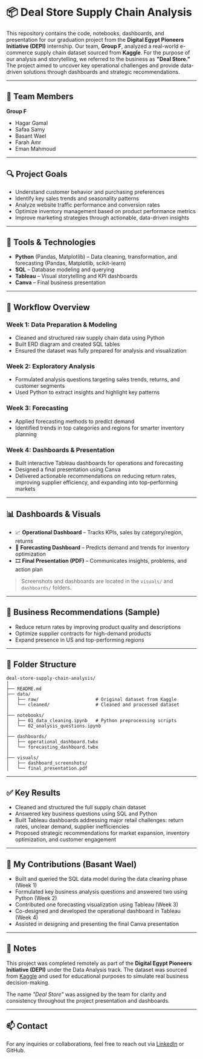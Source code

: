 # 📦 Deal Store Supply Chain Analysis
This repository contains the code, notebooks, dashboards, and presentation for our graduation project from the **Digital Egypt Pioneers Initiative (DEPI)** internship. Our team, **Group F**, analyzed a real-world e-commerce supply chain dataset sourced from **Kaggle**. For the purpose of our analysis and storytelling, we referred to the business as **"Deal Store."** The project aimed to uncover key operational challenges and provide data-driven solutions through dashboards and strategic recommendations.

---

## 👥 Team Members

**Group F**  
- Hagar Gamal
- Safaa Samy
- Basant Wael
- Farah Amr
- Eman Mahmoud   

---

## 🔍 Project Goals
- Understand customer behavior and purchasing preferences
- Identify key sales trends and seasonality patterns
- Analyze website traffic performance and conversion rates
- Optimize inventory management based on product performance metrics
- Improve marketing strategies through actionable, data-driven insights

---

## 🧰 Tools & Technologies
- **Python** (Pandas, Matplotlib) – Data cleaning, transformation, and forecasting (Pandas, Matplotlib, scikit-learn)  
- **SQL** – Database modeling and querying  
- **Tableau** – Visual storytelling and KPI dashboards  
- **Canva** – Final business presentation 

---

## 🧪 Workflow Overview
### Week 1: Data Preparation & Modeling  
- Cleaned and structured raw supply chain data using Python  
- Built ERD diagram and created SQL tables  
- Ensured the dataset was fully prepared for analysis and visualization  

### Week 2: Exploratory Analysis  
- Formulated analysis questions targeting sales trends, returns, and customer segments  
- Used Python to extract insights and highlight key patterns  

### Week 3: Forecasting  
- Applied forecasting methods to predict demand 
- Identified trends in top categories and regions for smarter inventory planning  

### Week 4: Dashboards & Presentation  
- Built interactive Tableau dashboards for operations and forecasting  
- Designed a final presentation using Canva  
- Delivered actionable recommendations on reducing return rates, improving supplier efficiency, and expanding into top-performing markets

---

## 📊 Dashboards & Visuals

- 📈 **Operational Dashboard** – Tracks KPIs, sales by category/region, returns  
- 🔮 **Forecasting Dashboard** – Predicts demand and trends for inventory optimization  
- 🎞️ **Final Presentation (PDF)** – Communicates insights, problems, and action plan

> Screenshots and dashboards are located in the `visuals/` and `dashboards/` folders.

---

## 🎯 Business Recommendations (Sample)
- Reduce return rates by improving product quality and descriptions
- Optimize supplier contracts for high-demand products
- Expand presence in US and top-performing regions

---

## 📁 Folder Structure

```
deal-store-supply-chain-analysis/
│
├── README.md
├── data/
│   ├── raw/                     # Original dataset from Kaggle
│   └── cleaned/                 # Cleaned and processed dataset
│
├── notebooks/
│   ├── 01_data_cleaning.ipynb   # Python preprocessing scripts
│   └── 02_analysis_questions.ipynb
│
├── dashboards/
│   ├── operational_dashboard.twbx
│   └── forecasting_dashboard.twbx
│
├── visuals/
│   ├── dashboard_screenshots/
│   └── final_presentation.pdf
```
---

## ✅ Key Results

- Cleaned and structured the full supply chain dataset  
- Answered key business questions using SQL and Python  
- Built Tableau dashboards addressing major retail challenges: return rates, unclear demand, supplier inefficiencies  
- Proposed strategic recommendations for market expansion, inventory optimization, and customer engagement

---

## 💼 My Contributions (Basant Wael)

- Built and queried the SQL data model during the data cleaning phase (Week 1)  
- Formulated key business analysis questions and answered two using Python (Week 2)  
- Contributed one forecasting visualization using Tableau (Week 3)  
- Co-designed and developed the operational dashboard in Tableau (Week 4)  
- Assisted in designing and presenting the final Canva presentation

---

## 📌 Notes

This project was completed remotely as part of the **Digital Egypt Pioneers Initiative (DEPI)** under the Data Analysis track. The dataset was sourced from [Kaggle](https://www.kaggle.com/datasets/malaiarasugraj/e-commerce-dataset) and used for educational purposes to simulate real business decision-making.

The name *"Deal Store"* was assigned by the team for clarity and consistency throughout the project presentation and dashboards.

---

## 📫 Contact

For any inquiries or collaborations, feel free to reach out via [LinkedIn](https://www.linkedin.com/in/basant-abdelwahab/) or GitHub.
